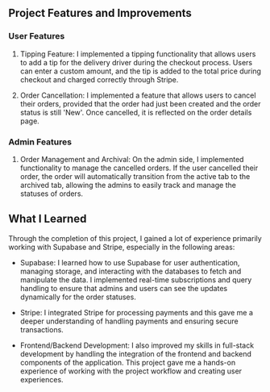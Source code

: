 ## Project Features and Improvements

### User Features
1. Tipping Feature: I implemented a tipping functionality that allows users to add a tip for the delivery driver during the checkout process. Users can enter a custom amount, and the tip is added to the total price during checkout and charged correctly through Stripe.

2. Order Cancellation: I implemented a feature that allows users to cancel their orders, provided that the order had just been created and the order status is still 'New'. Once cancelled, it is reflected on the order details page.

### Admin Features

1. Order Management and Archival: On the admin side, I implemented functionality to manage the cancelled orders. If the user cancelled their order, the order will automatically transition from the active tab to the archived tab, allowing the admins to easily track and manage the statuses of orders.

## What I Learned

Through the completion of this project, I gained a lot of experience primarily working with Supabase and Stripe, especially in the following areas:

* Supabase: I learned how to use Supabase for user authentication, managing storage, and interacting with the databases to fetch and manipulate the data. I implemented real-time subscriptions and query handling to ensure that admins and users can see the updates dynamically for the order statuses.

* Stripe: I integrated Stripe for processing payments and this gave me a deeper understanding of handling payments and ensuring secure transactions.

* Frontend/Backend Development: I also improved my skills in full-stack development by handling the integration of the frontend and backend components of the application. This project gave me a hands-on experience of working with the project workflow and creating user experiences.

